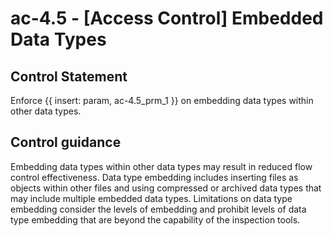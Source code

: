 # ac-4.5 - \[Access Control\] Embedded Data Types

## Control Statement

Enforce {{ insert: param, ac-4.5_prm_1 }} on embedding data types within other data types.

## Control guidance

Embedding data types within other data types may result in reduced flow control effectiveness. Data type embedding includes inserting files as objects within other files and using compressed or archived data types that may include multiple embedded data types. Limitations on data type embedding consider the levels of embedding and prohibit levels of data type embedding that are beyond the capability of the inspection tools.
